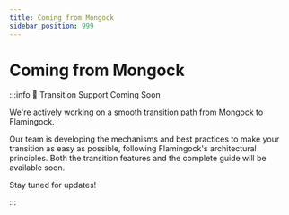 ```yaml
---
title: Coming from Mongock
sidebar_position: 999
---
```


# Coming from Mongock

:::info 🚀 Transition Support Coming Soon

We're actively working on a smooth transition path from Mongock to Flamingock.

Our team is developing the mechanisms and best practices to make your transition as easy as possible, following Flamingock's architectural principles. Both the transition features and the complete guide will be available soon.

Stay tuned for updates!

:::
